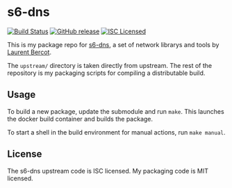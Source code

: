s6-dns
=========

[![Build Status](https://img.shields.io/travis/com/amylum/s6-dns.svg)](https://travis-ci.com/amylum/s6-dns)
[![GitHub release](https://img.shields.io/github/release/amylum/s6-dns.svg)](https://github.com/amylum/s6-dns/releases)
[![ISC Licensed](https://img.shields.io/badge/license-ISC-green.svg)](https://tldrlegal.com/license/-isc-license)

This is my package repo for [s6-dns](http://www.skarnet.org/software/s6-dns/), a set of network librarys and tools by [Laurent Bercot](http://skarnet.org/).

The `upstream/` directory is taken directly from upstream. The rest of the repository is my packaging scripts for compiling a distributable build.

## Usage

To build a new package, update the submodule and run `make`. This launches the docker build container and builds the package.

To start a shell in the build environment for manual actions, run `make manual`.

## License

The s6-dns upstream code is ISC licensed. My packaging code is MIT licensed.

